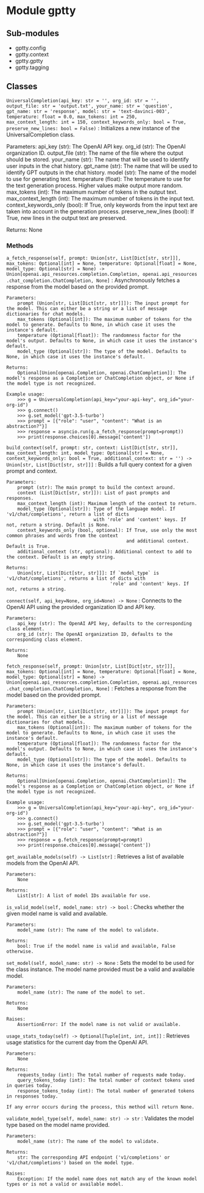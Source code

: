 Module gptty
============

Sub-modules
-----------
* gptty.config
* gptty.context
* gptty.gptty
* gptty.tagging

Classes
-------

`UniversalCompletion(api_key: str = '', org_id: str = '', output_file: str = 'output.txt', your_name: str = 'question', gpt_name: str = 'response', model: str = 'text-davinci-003', temperature: float = 0.0, max_tokens: int = 250, max_context_length: int = 150, context_keywords_only: bool = True, preserve_new_lines: bool = False)`
:   Initializes a new instance of the UniversalCompletion class.
    
Parameters:
    api_key (str): The OpenAI API key.
    org_id (str): The OpenAI organization ID.
    output_file (str): The name of the file where the output should be stored.
    your_name (str): The name that will be used to identify user inputs in the chat history.
    gpt_name (str): The name that will be used to identify GPT outputs in the chat history.
    model (str): The name of the model to use for generating text.
    temperature (float): The temperature to use for the text generation process. Higher values make output more random.
    max_tokens (int): The maximum number of tokens in the output text.
    max_context_length (int): The maximum number of tokens in the input text.
    context_keywords_only (bool): If True, only keywords from the input text are taken into account in the generation process.
    preserve_new_lines (bool): If True, new lines in the output text are preserved.

Returns:
    None

### Methods

`a_fetch_response(self, prompt: Union[str, List[Dict[str, str]]], max_tokens: Optional[int] = None, temperature: Optional[float] = None, model_type: Optional[str] = None) ‑> Union[openai.api_resources.completion.Completion, openai.api_resources.chat_completion.ChatCompletion, None]`
:   Asynchronously fetches a response from the model based on the provided prompt.

    Parameters:
        prompt (Union[str, List[Dict[str, str]]]): The input prompt for the model. This can either be a string or a list of message dictionaries for chat models.
        max_tokens (Optional[int]): The maximum number of tokens for the model to generate. Defaults to None, in which case it uses the instance's default.
        temperature (Optional[float]): The randomness factor for the model's output. Defaults to None, in which case it uses the instance's default.
        model_type (Optional[str]): The type of the model. Defaults to None, in which case it uses the instance's default.

    Returns:
        Optional[Union[openai.Completion, openai.ChatCompletion]]: The model's response as a Completion or ChatCompletion object, or None if the model type is not recognized.

    Example usage:
        >>> g = UniversalCompletion(api_key="your-api-key", org_id="your-org-id")
        >>> g.connect()
        >>> g.set_model('gpt-3.5-turbo')
        >>> prompt = [{"role": "user", "content": "What is an abstraction?"}]
        >>> response = asyncio.run(g.a_fetch_response(prompt=prompt))
        >>> print(response.choices[0].message['content'])

`build_context(self, prompt: str, context: List[Dict[str, str]], max_context_length: int, model_type: Optional[str] = None, context_keywords_only: bool = True, additional_context: str = '') ‑> Union[str, List[Dict[str, str]]]`
:   Builds a full query context for a given prompt and context.

    Parameters:
        prompt (str): The main prompt to build the context around.
        context (List[Dict[str, str]]): List of past prompts and responses.
        max_context_length (int): Maximum length of the context to return.
        model_type (Optional[str]): Type of the language model. If 'v1/chat/completions', return a list of dicts 
                                    with 'role' and 'content' keys. If not, return a string. Default is None.
        context_keywords_only (bool, optional): If True, use only the most common phrases and words from the context 
                                                and additional context. Default is True.
        additional_context (str, optional): Additional context to add to the context. Default is an empty string.

    Returns:
        Union[str, List[Dict[str, str]]]: If `model_type` is 'v1/chat/completions', returns a list of dicts with 
                                          'role' and 'content' keys. If not, returns a string.

`connect(self, api_key=None, org_id=None) ‑> None`
:   Connects to the OpenAI API using the provided organization ID and API key.

    Parameters:
        api_key (str): The OpenAI API key, defaults to the corresponding class element.
        org_id (str): The OpenAI organization ID, defaults to the corresponding class element.

    Returns:
        None

`fetch_response(self, prompt: Union[str, List[Dict[str, str]]], max_tokens: Optional[int] = None, temperature: Optional[float] = None, model_type: Optional[str] = None) ‑> Union[openai.api_resources.completion.Completion, openai.api_resources.chat_completion.ChatCompletion, None]`
:   Fetches a response from the model based on the provided prompt.

    Parameters:
        prompt (Union[str, List[Dict[str, str]]]): The input prompt for the model. This can either be a string or a list of message dictionaries for chat models.
        max_tokens (Optional[int]): The maximum number of tokens for the model to generate. Defaults to None, in which case it uses the instance's default.
        temperature (Optional[float]): The randomness factor for the model's output. Defaults to None, in which case it uses the instance's default.
        model_type (Optional[str]): The type of the model. Defaults to None, in which case it uses the instance's default.

    Returns:
        Optional[Union[openai.Completion, openai.ChatCompletion]]: The model's response as a Completion or ChatCompletion object, or None if the model type is not recognized.

    Example usage:
        >>> g = UniversalCompletion(api_key="your-api-key", org_id="your-org-id")
        >>> g.connect()
        >>> g.set_model('gpt-3.5-turbo')
        >>> prompt = [{"role": "user", "content": "What is an abstraction?"}]
        >>> response = g.fetch_response(prompt=prompt)
        >>> print(response.choices[0].message['content'])

`get_available_models(self) ‑> List[str]`
:   Retrieves a list of available models from the OpenAI API.

    Parameters:
        None

    Returns:
        List[str]: A list of model IDs available for use.

`is_valid_model(self, model_name: str) ‑> bool`
:   Checks whether the given model name is valid and available.

    Parameters:
        model_name (str): The name of the model to validate.

    Returns:
        bool: True if the model name is valid and available, False otherwise.

`set_model(self, model_name: str) ‑> None`
:   Sets the model to be used for the class instance. The model name provided must be a valid and available model.

    Parameters:
        model_name (str): The name of the model to set.

    Returns:
        None

    Raises:
        AssertionError: If the model name is not valid or available.

`usage_stats_today(self) ‑> Optional[Tuple[int, int, int]]`
:   Retrieves usage statistics for the current day from the OpenAI API.

    Parameters:
        None

    Returns:
        requests_today (int): The total number of requests made today.
        query_tokens_today (int): The total number of context tokens used in queries today.
        response_tokens_today (int): The total number of generated tokens in responses today.

    If any error occurs during the process, this method will return None.

`validate_model_type(self, model_name: str) ‑> str`
:   Validates the model type based on the model name provided.

    Parameters:
        model_name (str): The name of the model to validate.

    Returns:
        str: The corresponding API endpoint ('v1/completions' or 'v1/chat/completions') based on the model type.

    Raises:
        Exception: If the model name does not match any of the known model types or is not a valid or available model.
